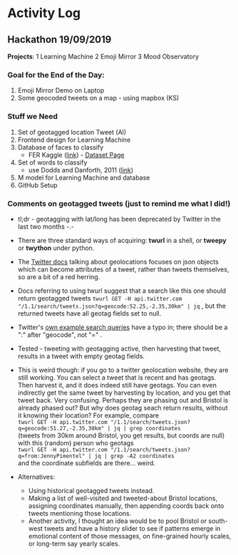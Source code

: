 # Activity Log

## Hackathon 19/09/2019

**Projects**: 
1 Learning Machine 
2 Emoji Mirror
3 Mood Observatory


### Goal for the End of the Day:

1. Emoji Mirror Demo on Laptop
2. Some geocoded tweets on a map - using mapbox (KS)


### Stuff we Need

1. Set of geotagged location Tweet (Al)
2. Frontend design for Learning Machine 
3. Database of faces to classify 
    - FER Kaggle ([link](./fer2013)) - [Dataset Page](https://www.kaggle.com/c/challenges-in-representation-learning-facial-expression-recognition-challenge/data)
4. Set of words to classify
    - use Dodds and Danforth, 2011 ([link](http://doi.org/10.1371/journal.pone.0026752))
5. M model for Learning Machine and database
6. GitHub Setup

### Comments on geotagged tweets (just to remind me what I did!)

* tl;dr - geotagging with lat/long has been deprecated by Twitter in the last two months -.-
* There are three standard ways of acquiring: **twurl** in a shell, or **tweepy** or **twython** under python.
* The [Twitter docs](https://developer.twitter.com/en/docs/geo/places-near-location/api-reference/get-geo-search.html) talking about geolocations focuses on json objects which can become attributes of a tweet, rather than tweets themselves, so are a bit of a red herring.
* Docs referring to using twurl suggest that a search like this one should return geotagged tweets `twurl GET -H api.twitter.com "/1.1/search/tweets.json?q=geocode:52.25,-2.35,30km" | jq` , but the returned tweets have all geotag fields set to null.
* Twitter's [own example search queries](https://developer.twitter.com/en/docs/tweets/search/guides/standard-operators.html) have a typo in; there should be a ":" after "geocode", not "=" .
* Tested - tweeting with geotagging active, then harvesting that tweet, results in a tweet with empty geotag fields.
* This is weird though: if you go to a twitter geolocation website, they are still working. You can select a tweet that is recent and has geotags. Then harvest it, and it does indeed still have geotags. You can even indirectly get the same tweet by harvesting by location, and you get that tweet back. Very confusing. Perhaps they are phasing out and Bristol is already phased out? But why does geotag seach return results, without it knowing their location? For example, compare\
`twurl GET -H api.twitter.com "/1.1/search/tweets.json?q=geocode:51.27,-2.35,30km" | jq | grep coordinates`\
(tweets from 30km around Bristol, you get results, but coords are null)\
with this (random) person who geotags\
`twurl GET -H api.twitter.com "/1.1/search/tweets.json?q=from:JennyPimentel" | jq | grep -A2 coordinates`\
and the coordinate subfields are there... weird.

* Alternatives:
  * Using historical geotagged tweets instead.
  * Making a list of well-visited and tweeted-about Bristol locations, assigning coordinates manually, then appending coords back onto tweets mentioning those locations.
  * Another activity, I thought an idea would be to pool Bristol or south-west tweets and have a history slider to see if patterns emerge in emotional content of those messages, on fine-grained hourly scales, or long-term say yearly scales.
  
